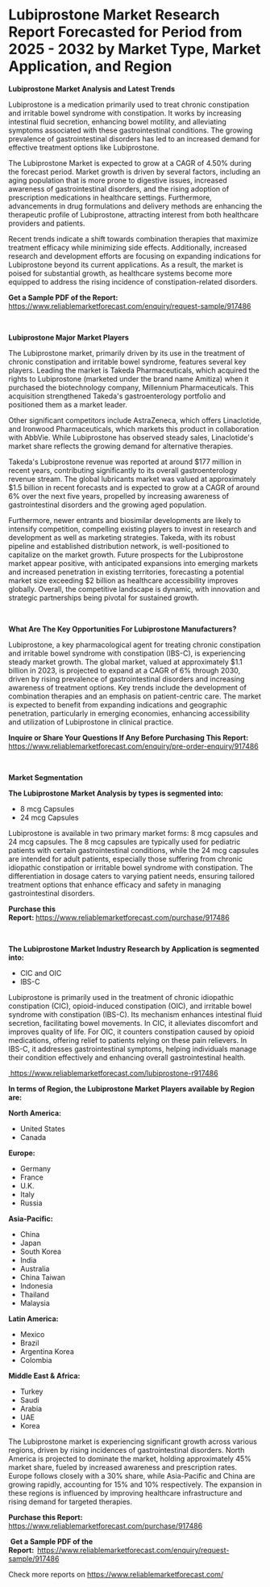 <p><h1>Lubiprostone Market Research Report Forecasted for Period from 2025 -  2032 by Market Type, Market Application, and Region</h1></p><p><strong>Lubiprostone Market Analysis and Latest Trends</strong></p>
<p><p>Lubiprostone is a medication primarily used to treat chronic constipation and irritable bowel syndrome with constipation. It works by increasing intestinal fluid secretion, enhancing bowel motility, and alleviating symptoms associated with these gastrointestinal conditions. The growing prevalence of gastrointestinal disorders has led to an increased demand for effective treatment options like Lubiprostone.</p><p>The Lubiprostone Market is expected to grow at a CAGR of 4.50% during the forecast period. Market growth is driven by several factors, including an aging population that is more prone to digestive issues, increased awareness of gastrointestinal disorders, and the rising adoption of prescription medications in healthcare settings. Furthermore, advancements in drug formulations and delivery methods are enhancing the therapeutic profile of Lubiprostone, attracting interest from both healthcare providers and patients.</p><p>Recent trends indicate a shift towards combination therapies that maximize treatment efficacy while minimizing side effects. Additionally, increased research and development efforts are focusing on expanding indications for Lubiprostone beyond its current applications. As a result, the market is poised for substantial growth, as healthcare systems become more equipped to address the rising incidence of constipation-related disorders.</p></p>
<p><strong>Get a Sample PDF of the Report:&nbsp;</strong> <a href="https://www.reliablemarketforecast.com/enquiry/request-sample/917486?utm_campaign=3053&utm_medium=2&utm_source=Github&utm_content=ia&utm_term=05032025&utm_id=lubiprostone">https://www.reliablemarketforecast.com/enquiry/request-sample/917486</a></p>
<p>&nbsp;</p>
<p><strong>Lubiprostone Major Market Players</strong></p>
<p><p>The Lubiprostone market, primarily driven by its use in the treatment of chronic constipation and irritable bowel syndrome, features several key players. Leading the market is Takeda Pharmaceuticals, which acquired the rights to Lubiprostone (marketed under the brand name Amitiza) when it purchased the biotechnology company, Millennium Pharmaceuticals. This acquisition strengthened Takeda's gastroenterology portfolio and positioned them as a market leader.</p><p>Other significant competitors include AstraZeneca, which offers Linaclotide, and Ironwood Pharmaceuticals, which markets this product in collaboration with AbbVie. While Lubiprostone has observed steady sales, Linaclotide's market share reflects the growing demand for alternative therapies.</p><p>Takeda's Lubiprostone revenue was reported at around $177 million in recent years, contributing significantly to its overall gastroenterology revenue stream. The global lubricants market was valued at approximately $1.5 billion in recent forecasts and is expected to grow at a CAGR of around 6% over the next five years, propelled by increasing awareness of gastrointestinal disorders and the growing aged population.</p><p>Furthermore, newer entrants and biosimilar developments are likely to intensify competition, compelling existing players to invest in research and development as well as marketing strategies. Takeda, with its robust pipeline and established distribution network, is well-positioned to capitalize on the market growth. Future prospects for the Lubiprostone market appear positive, with anticipated expansions into emerging markets and increased penetration in existing territories, forecasting a potential market size exceeding $2 billion as healthcare accessibility improves globally. Overall, the competitive landscape is dynamic, with innovation and strategic partnerships being pivotal for sustained growth.</p></p>
<p>&nbsp;</p>
<p><strong>What Are The Key Opportunities For Lubiprostone Manufacturers?</strong></p>
<p><p>Lubiprostone, a key pharmacological agent for treating chronic constipation and irritable bowel syndrome with constipation (IBS-C), is experiencing steady market growth. The global market, valued at approximately $1.1 billion in 2023, is projected to expand at a CAGR of 6% through 2030, driven by rising prevalence of gastrointestinal disorders and increasing awareness of treatment options. Key trends include the development of combination therapies and an emphasis on patient-centric care. The market is expected to benefit from expanding indications and geographic penetration, particularly in emerging economies, enhancing accessibility and utilization of Lubiprostone in clinical practice.</p></p>
<p><strong>Inquire or Share Your Questions If Any Before Purchasing This Report:</strong> <a href="https://www.reliablemarketforecast.com/enquiry/pre-order-enquiry/917486?utm_campaign=3053&utm_medium=2&utm_source=Github&utm_content=ia&utm_term=05032025&utm_id=lubiprostone">https://www.reliablemarketforecast.com/enquiry/pre-order-enquiry/917486</a></p>
<p>&nbsp;</p>
<p><strong>Market Segmentation</strong></p>
<p><strong>The Lubiprostone Market Analysis by types is segmented into:</strong></p>
<p><ul><li>8 mcg Capsules</li><li>24 mcg Capsules</li></ul></p>
<p><p>Lubiprostone is available in two primary market forms: 8 mcg capsules and 24 mcg capsules. The 8 mcg capsules are typically used for pediatric patients with certain gastrointestinal conditions, while the 24 mcg capsules are intended for adult patients, especially those suffering from chronic idiopathic constipation or irritable bowel syndrome with constipation. The differentiation in dosage caters to varying patient needs, ensuring tailored treatment options that enhance efficacy and safety in managing gastrointestinal disorders.</p></p>
<p><strong>Purchase this Report:&nbsp;</strong><a href="https://www.reliablemarketforecast.com/purchase/917486?utm_campaign=3053&utm_medium=2&utm_source=Github&utm_content=ia&utm_term=05032025&utm_id=lubiprostone">https://www.reliablemarketforecast.com/purchase/917486</a></p>
<p>&nbsp;</p>
<p><strong>The Lubiprostone Market Industry Research by Application is segmented into:</strong></p>
<p><ul><li>CIC and OIC</li><li>IBS-C</li></ul></p>
<p><p>Lubiprostone is primarily used in the treatment of chronic idiopathic constipation (CIC), opioid-induced constipation (OIC), and irritable bowel syndrome with constipation (IBS-C). Its mechanism enhances intestinal fluid secretion, facilitating bowel movements. In CIC, it alleviates discomfort and improves quality of life. For OIC, it counters constipation caused by opioid medications, offering relief to patients relying on these pain relievers. In IBS-C, it addresses gastrointestinal symptoms, helping individuals manage their condition effectively and enhancing overall gastrointestinal health.</p></p>
<p><a href="https://www.reliablemarketforecast.com/lubiprostone-r917486?utm_campaign=3053&utm_medium=2&utm_source=Github&utm_content=ia&utm_term=05032025&utm_id=lubiprostone">&nbsp;https://www.reliablemarketforecast.com/lubiprostone-r917486</a></p>
<p><strong>In terms of Region, the Lubiprostone Market Players available by Region are:</strong></p>
<p>
    <p> <strong> North America: </strong>
        <ul>
            <li>United States</li>
            <li>Canada</li>
        </ul>
        </p> 
    <p> <strong> Europe: </strong>
        <ul>
            <li>Germany</li>
            <li>France</li>
            <li>U.K.</li>
            <li>Italy</li>
            <li>Russia</li>
        </ul>
        </p> 
    <p> <strong> Asia-Pacific: </strong>
        <ul>
            <li>China</li>
            <li>Japan</li>
            <li>South Korea</li>
            <li>India</li>
            <li>Australia</li>
            <li>China Taiwan</li>
            <li>Indonesia</li>
            <li>Thailand</li>
            <li>Malaysia</li>
        </ul>
        </p> 
    <p> <strong> Latin America: </strong>
        <ul>
            <li>Mexico</li>
            <li>Brazil</li>
            <li>Argentina Korea</li>
            <li>Colombia</li>
        </ul>
        </p> 
    <p> <strong> Middle East & Africa: </strong>
        <ul>
            <li>Turkey</li>
            <li>Saudi</li>
            <li>Arabia</li>
            <li>UAE</li>
            <li>Korea</li>
        </ul>
    </p>
    </p>
<p><p>The Lubiprostone market is experiencing significant growth across various regions, driven by rising incidences of gastrointestinal disorders. North America is projected to dominate the market, holding approximately 45% market share, fueled by increased awareness and prescription rates. Europe follows closely with a 30% share, while Asia-Pacific and China are growing rapidly, accounting for 15% and 10% respectively. The expansion in these regions is influenced by improving healthcare infrastructure and rising demand for targeted therapies.</p></p>
<p><strong>Purchase this Report: </strong><a href="https://www.reliablemarketforecast.com/purchase/917486?utm_campaign=3053&utm_medium=2&utm_source=Github&utm_content=ia&utm_term=05032025&utm_id=lubiprostone">https://www.reliablemarketforecast.com/purchase/917486</a></p>
<p>&nbsp;<strong>Get a Sample PDF of the Report:&nbsp;&nbsp;</strong><a href="https://www.reliablemarketforecast.com/enquiry/request-sample/917486?utm_campaign=3053&utm_medium=2&utm_source=Github&utm_content=ia&utm_term=05032025&utm_id=lubiprostone">https://www.reliablemarketforecast.com/enquiry/request-sample/917486</a></p>
<p><strong></strong></p>
<p>Check more reports on <a href="https://www.reliablemarketforecast.com/?utm_campaign=3053&utm_medium=2&utm_source=Github&utm_content=ia&utm_term=05032025&utm_id=lubiprostone">https://www.reliablemarketforecast.com/</a></p>